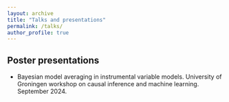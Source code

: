 ```yaml
---
layout: archive
title: "Talks and presentations"
permalink: /talks/
author_profile: true
---
```


## Poster presentations

* Bayesian model averaging in instrumental variable models. University of Groningen workshop on causal inference and machine learning. September 2024.